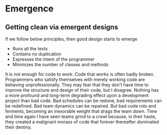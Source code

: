 # Emergence

## Getting clean via emergent designs

If we follow below principles, then good design starts to emerge

- Runs all the tests
- Contains no duplication
- Expresses the intent of the programmer
- Minimizes the number of classes and methods

It is not enough for code to work. Code that works is often badly broken. Programmers
who satisfy themselves with merely working code are behaving unprofessionally. They
may fear that they don’t have time to improve the structure and design of their code, but I
disagree. Nothing has a more profound and long-term degrading effect upon a development
project than bad code. 
	Bad schedules can be redone, bad requirements can be redefined.
Bad team dynamics can be repaired. But bad code rots and ferments, becoming an
inexorable weight that drags the team down. Time and time again I have seen teams grind
to a crawl because, in their haste, they created a malignant morass of code that forever
thereafter dominated their destiny.
